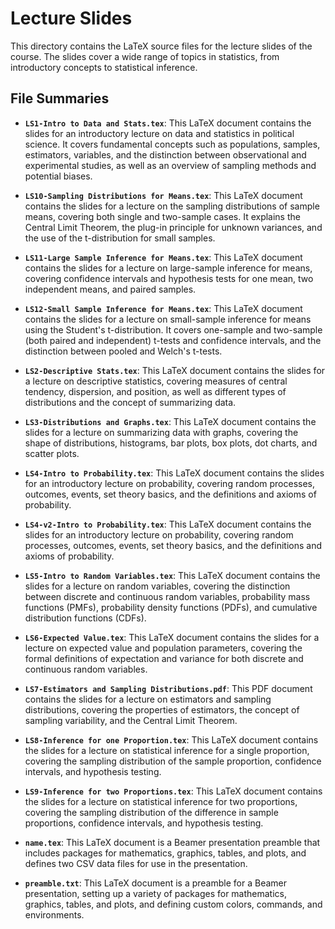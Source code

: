 # Lecture Slides

This directory contains the LaTeX source files for the lecture slides of the course.
The slides cover a wide range of topics in statistics, from introductory concepts
to statistical inference.

## File Summaries

- **`LS1-Intro to Data and Stats.tex`**: This LaTeX document contains the slides
  for an introductory lecture on data and statistics in political science. It
  covers fundamental concepts such as populations, samples, estimators,
  variables, and the distinction between observational and experimental studies,
  as well as an overview of sampling methods and potential biases.

- **`LS10-Sampling Distributions for Means.tex`**: This LaTeX document contains
  the slides for a lecture on the sampling distributions of sample means,
  covering both single and two-sample cases. It explains the Central Limit
  Theorem, the plug-in principle for unknown variances, and the use of the
  t-distribution for small samples.

- **`LS11-Large Sample Inference for Means.tex`**: This LaTeX document contains
  the slides for a lecture on large-sample inference for means, covering
  confidence intervals and hypothesis tests for one mean, two independent means,
  and paired samples.

- **`LS12-Small Sample Inference for Means.tex`**: This LaTeX document contains
  the slides for a lecture on small-sample inference for means using the
  Student's t-distribution. It covers one-sample and two-sample (both paired
  and independent) t-tests and confidence intervals, and the distinction between
  pooled and Welch's t-tests.

- **`LS2-Descriptive Stats.tex`**: This LaTeX document contains the slides for a
  lecture on descriptive statistics, covering measures of central tendency,
  dispersion, and position, as well as different types of distributions and the
  concept of summarizing data.

- **`LS3-Distributions and Graphs.tex`**: This LaTeX document contains the slides
  for a lecture on summarizing data with graphs, covering the shape of
  distributions, histograms, bar plots, box plots, dot charts, and scatter
  plots.

- **`LS4-Intro to Probability.tex`**: This LaTeX document contains the slides for
  an introductory lecture on probability, covering random processes, outcomes,
  events, set theory basics, and the definitions and axioms of probability.

- **`LS4-v2-Intro to Probability.tex`**: This LaTeX document contains the slides
  for an introductory lecture on probability, covering random processes,
  outcomes, events, set theory basics, and the definitions and axioms of
  probability.

- **`LS5-Intro to Random Variables.tex`**: This LaTeX document contains the
  slides for a lecture on random variables, covering the distinction between
  discrete and continuous random variables, probability mass functions (PMFs),
  probability density functions (PDFs), and cumulative distribution functions
  (CDFs).

- **`LS6-Expected Value.tex`**: This LaTeX document contains the slides for a
  lecture on expected value and population parameters, covering the formal
  definitions of expectation and variance for both discrete and continuous
  random variables.

- **`LS7-Estimators and Sampling Distributions.pdf`**: This PDF document contains
  the slides for a lecture on estimators and sampling distributions, covering
  the properties of estimators, the concept of sampling variability, and the
  Central Limit Theorem.

- **`LS8-Inference for one Proportion.tex`**: This LaTeX document contains the
  slides for a lecture on statistical inference for a single proportion,
  covering the sampling distribution of the sample proportion, confidence
  intervals, and hypothesis testing.

- **`LS9-Inference for two Proportions.tex`**: This LaTeX document contains the
  slides for a lecture on statistical inference for two proportions, covering
  the sampling distribution of the difference in sample proportions, confidence
  intervals, and hypothesis testing.

- **`name.tex`**: This LaTeX document is a Beamer presentation preamble that
  includes packages for mathematics, graphics, tables, and plots, and defines
  two CSV data files for use in the presentation.

- **`preamble.txt`**: This LaTeX document is a preamble for a Beamer
  presentation, setting up a variety of packages for mathematics, graphics,
  tables, and plots, and defining custom colors, commands, and environments.
